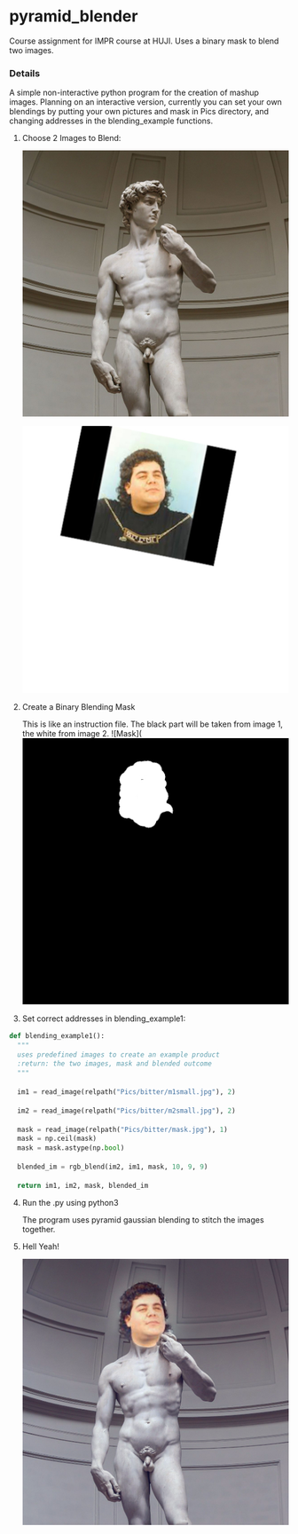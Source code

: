 # pyramid_blender
Course assignment for IMPR course at HUJI. Uses a binary mask to blend two images.

### Details
A simple non-interactive python program for the creation of mashup images.
Planning on an interactive version, currently you can set your own blendings by putting your own pictures and mask in Pics directory, and changing addresses in the blending_example functions.

1. Choose 2 Images to Blend:

    ![RealAviBitterBody](https://github.com/tamirelazar/pyramid_blender/blob/main/Pics/bitter/m1small.jpg)
    
    ![Avi](https://github.com/tamirelazar/pyramid_blender/blob/main/Pics/bitter/m2small.jpg)
    
2. Create a Binary Blending Mask
   
   This is like an instruction file. The black part will be taken from image 1, the white from image 2.
    ![Mask](![Avi](https://github.com/tamirelazar/pyramid_blender/blob/main/Pics/bitter/mask.jpg)
    
3. Set correct addresses in blending_example1:
  
  ```python
  def blending_example1():
    """
    uses predefined images to create an example product
    :return: the two images, mask and blended outcome
    """

    im1 = read_image(relpath("Pics/bitter/m1small.jpg"), 2)

    im2 = read_image(relpath("Pics/bitter/m2small.jpg"), 2)

    mask = read_image(relpath("Pics/bitter/mask.jpg"), 1)
    mask = np.ceil(mask)
    mask = mask.astype(np.bool)

    blended_im = rgb_blend(im2, im1, mask, 10, 9, 9)

    return im1, im2, mask, blended_im
  ```
  
4. Run the .py using python3
   
   The program uses pyramid gaussian blending to stitch the images together.
   
5. Hell Yeah!

    ![blended_image](Pics/bitter/blend_res.png)
